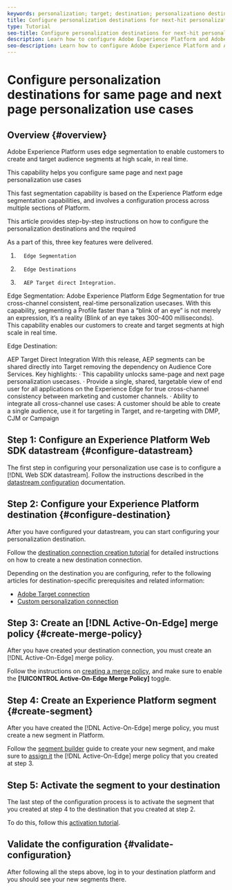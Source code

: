 ```yaml
---
keywords: personalization; target; destination; personalizationo destinations; configure personalization destinations;
title: Configure personalization destinations for next-hit personalization use cases
type: Tutorial
seo-title: Configure personalization destinations for next-hit personalization use cases
description: Learn how to configure Adobe Experience Platform and Adobe Target for next-hit personalization use cases.
seo-description: Learn how to configure Adobe Experience Platform and Adobe Target for next-hit personalization use cases.
---
```


# Configure personalization destinations for same page and next page personalization use cases

## Overview {#overview}

Adobe Experience Platform uses edge segmentation to enable customers to create and target audience segments at high scale, in real time.

This capability helps you configure same page and next page personalization use cases

This fast segmentation capability is based on the Experience Platform edge segmentation capabilities, and involves a configuration process across multiple sections of Platform.

This article provides step-by-step instructions on how to configure the personalization destinations and the required 


As a part of this, three key features were delivered. 
1.       Edge Segmentation 
2.       Edge Destinations 
3.       AEP Target direct Integration. 
Edge Segmentation: 
 Adobe Experience Platform Edge Segmentation for true cross-channel consistent, real-time personalization usecases. With this capability, segmenting a Profile faster than a “blink of an eye” is not merely an expression, it’s a reality  (Blink of an eye takes 300-400 milliseconds). This capability enables our customers to create and target segments at high scale in real time. 

Edge Destination: 
<Ted to update> 

AEP Target Direct Integration 
With this release, AEP segments can be shared directly into Target removing the dependency on Audience Core Services. 
Key highlights: 
·         This capability unlocks same-page and next page personalization usecases. 
·         Provide a single, shared, targetable view of end user for all applications on the Experience Edge for true cross-channel consistency between marketing and customer channels. 
·         Ability to integrate all cross-channel use cases: A customer should be able to create a single audience, use it for targeting in Target, and re-targeting with DMP, CJM or Campaign



## Step 1: Configure an Experience Platform Web SDK datastream {#configure-datastream}

The first step in configuring your personalization use case is to configure a [!DNL Web SDK datastream]. Follow the instructions described in the [datastream configuration](../../edge/fundamentals/datastreams.md) documentation.

## Step 2: Configure your Experience Platform destination {#configure-destination}

After you have configured your datastream, you can start configuring your personalization destination.

Follow the [destination connection creation tutorial](../ui/connect-destination.md) for detailed instructions on how to create a new destination connection.

Depending on the destination you are configuring, refer to the following articles for destination-specific prerequisites and related information:

* [Adobe Target connection](../catalog/personalization/adobe-target-connection.md)
* [Custom personalization connection](../catalog/personalization/custom-personalization.md)

## Step 3: Create an [!DNL Active-On-Edge] merge policy {#create-merge-policy}

After you have created your destination connection, you must create an [!DNL Active-On-Edge] merge policy.

Follow the instructions on [creating a merge policy](../../profile/merge-policies/ui-guide.md#create-a-merge-policy), and make sure to enable the **[!UICONTROL Active-On-Edge Merge Policy]** toggle.

## Step 4: Create an Experience Platform segment {#create-segment}

After you have created the [!DNL Active-On-Edge] merge policy, you must create a new segment in Platform.

Follow the [segment builder](../../segmentation/ui/segment-builder.md) guide to create your new segment, and make sure to [assign it](../../segmentation/ui/segment-builder.md#merge-policies) the [!DNL Active-On-Edge] merge policy that you created at step 3.

## Step 5: Activate the segment to your destination

The last step of the configuration process is to activate the segment that you created at step 4 to the destination that you created at step 2.

To do this, follow this [activation tutorial](../ui/activate-profile-request-destinations.md).

## Validate the configuration {#validate-configuration}

After following all the steps above, log in to your destination platform and you should see your new segments there.